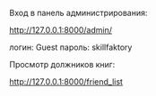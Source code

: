 Вход в панель администрирования:

http://127.0.0.1:8000/admin/

логин: Guest
пароль: skillfaktory

Просмотр должников книг:

http://127.0.0.1:8000/friend_list
